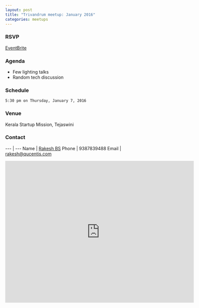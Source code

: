 ```yaml
---
layout: post
title: "Trivandrum meetup: January 2016"
categories: meetups
---
```


### RSVP

[EventBrite](https://www.eventbrite.com/e/kerala-ruby-user-group-trivandrum-january-2016-tickets-20307220443?ref=estw)

### Agenda

* Few lighting talks
* Random tech discussion

### Schedule

`5:30 pm on Thursday, January 7, 2016`

### Venue

Kerala Startup Mission, Tejaswini

### Contact

---   | ---
Name  | [Rakesh BS](http://rakeshbs.github.io)
Phone | 9387839488
Email | rakesh@qucentis.com

<iframe src="https://www.google.com/maps/embed?pb=!1m18!1m12!1m3!1d52533.14163755672!2d76.85221311402884!3d8.561406849523028!2m3!1f0!2f0!3f0!3m2!1i1024!2i768!4f13.1!3m3!1m2!1s0x3b05befa945e2447%3A0x9622564b6e405dce!2sKerala+Startup+Mission!5e0!3m2!1sen!2s!4v1451630859117" width="600" height="450" frameborder="0" style="border:0" allowfullscreen></iframe>
